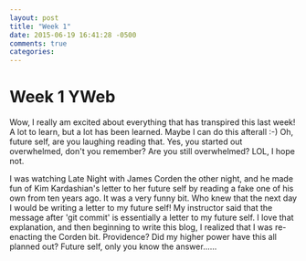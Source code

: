 ```yaml
---
layout: post
title: "Week 1"
date: 2015-06-19 16:41:28 -0500
comments: true
categories: 
---
```

# Week 1 YWeb

Wow, I really am excited about everything that has transpired this last week! A lot to learn, but a lot has been learned. Maybe I can do this afterall :-) Oh, future self, are you laughing reading that. Yes, you started out overwhelmed, don't you remember? Are you still overwhelmed? LOL, I hope not. 

I was watching Late Night with James Corden the other night, and he made fun of Kim Kardashian's letter to her future self by reading a fake one of his own from ten years ago. It was a very funny bit. Who knew that the next day I would be writing a letter to my future self! My instructor said that the message after 'git commit' is essentially a letter to my future self. I love that explanation, and then beginning to write this blog, I realized that I was re-enacting the Corden bit. Providence? Did my higher power have this all planned out? Future self, only you know the answer......  